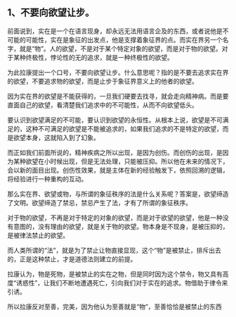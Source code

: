 <h2>1、不要向欲望让步。</h2><p data-pid="1j036-TO">前面说到，实在是一个在语言现身，却永远无法用语言企及的东西，或者说他是不可能的可能性，实在是象征的出发点，他是支撑着象征界的点。而实在界另一个名字，就是“物”。人的欲望，不是对于某个特定对象的欲望，而是对于物的欲望。对于某种终极性，悖论性的无的追求，就是一种终极性的欲望。</p><p data-pid="EOWPWNY2">为此拉康提出一个口号，不要向欲望让步。什么意思呢？指的是不要去追求实在界的欲望，不要追求物的欲望，而是止步于象征界意义上的他者的欲望。</p><p data-pid="s62a1XmE">因为实在界的欲望是不能获得的，一旦我们硬要去找寻，就会走向精神病。而是要直面自己的欲望，看清楚我们追求中的不可能性，从而不向欲望低头。</p><p data-pid="TLifQqdN">要认识到欲望满足的不可能，要认识到欲望的永恒性。从根本上说，欲望是不可满足的，这种不可满足的欲望是不能被追求的，如果我们追求的不是特定的欲望，而是欲望本身，这就陷入到了幻象。</p><p data-pid="oY1eYp-2">而正如我们前面所说的，精神疾病之所以出现，是因为创伤。而创伤的出现，是因为某种欲望在小时候出现，但是无法处理，只能被压抑。所以他在未来的情况下，会以新的面目出现。创伤性效果，就是主体在新的经验触发下，依照回溯的逻辑，将经验进行一种重构的互动。</p><p data-pid="ZkSN1NLL">那么实在界、欲望或物，与所谓的象征秩序的法是什么关系呢？答案是，欲望缔造了文明。欲望缔造了禁忌，禁忌产生了法，才有了所谓的象征秩序。</p><p data-pid="NkkmY9D1">对于物的欲望，不再是对于特定的对象的欲望，而是对于欲望的欲望，他是一种没有意图的，没有理由的欲望，就是关于物的欲望。物本身是不现身，是被压抑的，是被律法禁止的欲望。</p><p data-pid="2zj1ejwM">而人类所谓的“法”，就是为了禁止让物直接显现，这个“物”是被禁止，排斥出去的，正是这种禁止，才是道德法则建立的前提。</p><p data-pid="63CuvHym">拉康认为，物是死物，是被禁止的实在之物，但是同时因为这个禁令，物又具有高度“诱惑性”，让我们不断地遭遇死亡，引向我们对于实在的追求。物借助于律令来引诱。</p><p data-pid="0rXQabrN">所以拉康反对至善，完美，因为他认为至善就是“物”，至善恰恰是被禁止的东西</p><p></p><p></p><p></p><p></p><p></p><p></p><p></p><p></p>